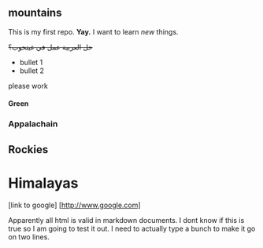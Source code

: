 ## mountains
This is my first repo. **Yay.** 
I want to learn *new* things.

~~حل العربية عمل في غيتحوب؟~~

* bullet 1
* bullet 2

please work

#### Green
### Appalachain
## Rockies
# Himalayas

[link to google] [http://www.google.com]

<p> Apparently all html is valid in markdown documents. I dont know if this is true so I am going to test it out. I need to actually type a bunch to make it go on two lines.  </p>


